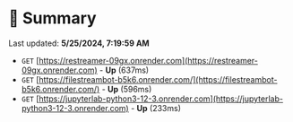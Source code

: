 # 📖 Summary
Last updated: **5/25/2024, 7:19:59 AM**

- `GET` [https://restreamer-09gx.onrender.com](https://restreamer-09gx.onrender.com) - **Up** (637ms)
- `GET` [https://filestreambot-b5k6.onrender.com/](https://filestreambot-b5k6.onrender.com/) - **Up** (596ms)
- `GET` [https://jupyterlab-python3-12-3.onrender.com](https://jupyterlab-python3-12-3.onrender.com) - **Up** (233ms)
